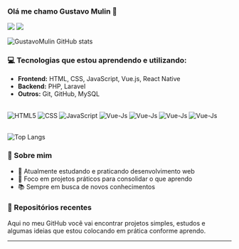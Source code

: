 ### Olá me chamo Gustavo Mulin 👋

<div> 
  <a href="https://www.instagram.com/_gustavoo03_/" target="_blank"><img src="https://img.shields.io/badge/-Instagram-%23E4405F?style=for-the-badge&logo=instagram&logoColor=white" target="_blank"></a>
  <a href="" target="_blank"><img src="https://img.shields.io/badge/-LinkedIn-%230077B5?style=for-the-badge&logo=linkedin&logoColor=white" target="_blank"></a> 
  
</div>

![GustavoMulin GitHub stats](https://github-readme-stats.vercel.app/api?username=GustavoMulin&show_icons=tru&theme=radical)

### 💻 Tecnologias que estou aprendendo e utilizando:
- **Frontend:** HTML, CSS, JavaScript, Vue.js, React Native
- **Backend:** PHP, Laravel
- **Outros:** Git, GitHub, MySQL

<div style = "displey:inline_block"><br/>
  <img align = "center" alt = "HTML5" src = "https://img.shields.io/badge/HTML5-E34F26?style=for-the-badge&logo=html5&logoColor=white" />
  <img align = "center" alt = "CSS" src = "https://img.shields.io/badge/CSS3-1572B6?style=for-the-badge&logo=css3&logoColor=white" />
  <img align = "center" alt = "JavaScript" src = "https://img.shields.io/badge/JavaScript-F7DF1E?style=for-the-badge&logo=javascript&logoColor=black" />
  <img align = "center" alt = "Vue-Js" src = "https://img.shields.io/badge/Vue.js-35495E?style=for-the-badge&logo=vue.js&logoColor=4FC08D" />
  <img align = "center" alt = "Vue-Js" src = "https://img.shields.io/badge/PHP-777BB4?style=for-the-badge&logo=php&logoColor=white" />
  <img align = "center" alt = "Vue-Js" src = "https://img.shields.io/badge/Laravel-FF2D20?style=for-the-badge&logo=laravel&logoColor=white" />
  <img align = "center" alt = "Vue-Js" src = "https://img.shields.io/badge/MySQL-00000F?style=for-the-badge&logo=mysql&logoColor=white" />
</div><br/>

![Top Langs](https://github-readme-stats.vercel.app/api/top-langs/?username=GustavoMulin&hide_progress=)

### 📘 Sobre mim
- 🚀 Atualmente estudando e praticando desenvolvimento web
- 🎯 Foco em projetos práticos para consolidar o que aprendo
- 📚 Sempre em busca de novos conhecimentos

### 🌱 Repositórios recentes
Aqui no meu GitHub você vai encontrar projetos simples, estudos e algumas ideias que estou colocando em prática conforme aprendo.

---
